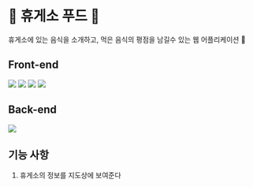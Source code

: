 # 🍔 휴게소 푸드 🍱

휴게소에 있는 음식을 소개하고, 먹은 음식의 평점을 남길수 있는 웹 어플리케이션 🙌


<div>
   <h2>Front-end</h2>
  <img src="https://img.shields.io/badge/TypeScript-3178C6?style=for-the-badge&logo=typescript&logoColor=white">
  

  <img src="https://img.shields.io/badge/React-61DAFB?style=for-the-badge&logo=typescript&logoColor=white">
    <img src="https://img.shields.io/badge/Next.js-000000?style=for-the-badge&logo=typescript&logoColor=white">
      <img src="https://img.shields.io/badge/styled-components-DB7093?style=for-the-badge&logo=typescript&logoColor=white">
  <h2>Back-end</h2>
    <img src="https://img.shields.io/badge/Node.js-339933?style=for-the-badge&logo=typescript&logoColor=white">  
 
</div>


## 기능 사항

1. 휴게소의 정보를 지도상에 보여준다
